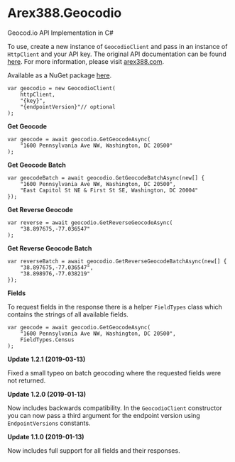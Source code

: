 ﻿# Arex388.Geocodio

Geocod.io API Implementation in C#

To use, create a new instance of `GeocodioClient` and pass in an instance of `HttpClient` and your API key. The original API documentation can be found [here][0]. For more information, please visit [arex388.com][1].

Available as a NuGet package [here][2].

    var geocodio = new GeocodioClient(
        httpClient,
        "{key}",
        "{endpointVersion}"// optional
    );

**Get Geocode**

    var geocode = await geocodio.GetGeocodeAsync(
        "1600 Pennsylvania Ave NW, Washington, DC 20500"
    );

**Get Geocode Batch**

    var geocodeBatch = await geocodio.GetGeocodeBatchAsync(new[] {
		"1600 Pennsylvania Ave NW, Washington, DC 20500",
		"East Capitol St NE & First St SE, Washington, DC 20004"
	});

**Get Reverse Geocode**

    var reverse = await geocodio.GetReverseGeocodeAsync(
        "38.897675,-77.036547"
    );

**Get Reverse Geocode Batch**

    var reverseBatch = await geocodio.GetReverseGeocodeBatchAsync(new[] {
		"38.897675,-77.036547",
		"38.898976,-77.038219"
	});

**Fields**

To request fields in the response there is a helper `FieldTypes` class which contains the strings of all available fields.

    var geocode = await geocodio.GetGeocodeAsync(
        "1600 Pennsylvania Ave NW, Washington, DC 20500",
        FieldTypes.Census
    );

**Update 1.2.1 (2019-03-13)**

Fixed a small typeo on batch geocoding where the requested fields were not returned.

**Update 1.2.0 (2019-01-13)**

Now includes backwards compatibility. In the `GeocodioClient` constructor you can now pass a third argument for the endpoint version using `EndpointVersions` constants.

**Update 1.1.0 (2019-01-13)**

Now includes full support for all fields and their responses.

[0]:https://www.geocod.io/docs
[1]:https://arex388.com
[2]:https://www.nuget.org/packages/Arex388.Geocodio